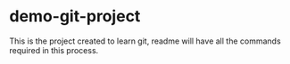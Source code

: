 # demo-git-project
This is the project created to learn git, readme will have all the commands required in this process.
